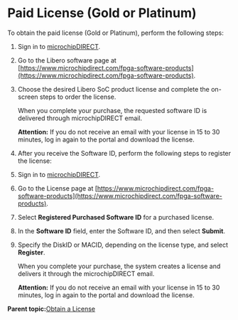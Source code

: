 # Paid License \(Gold or Platinum\)

To obtain the paid license \(Gold or Platinum\), perform the following steps:

1.  Sign in to [microchipDIRECT](https://www.microchipdirect.com/).

2.  Go to the Libero software page at [https://www.microchipdirect.com/fpga-software-products](https://www.microchipdirect.com/fpga-software-products).

3.  Choose the desired Libero SoC product license and complete the on-screen steps to order the license.

    When you complete your purchase, the requested software ID is delivered through microchipDIRECT email.

    **Attention:** If you do not receive an email with your license in 15 to 30 minutes, log in again to the portal and download the license.

4.  After you receive the Software ID, perform the following steps to register the license:

5.  Sign in to [microchipDIRECT](https://www.microchipdirect.com/).

6.  Go to the License page at [https://www.microchipdirect.com/fpga-software-products](https://www.microchipdirect.com/fpga-software-products).

7.  Select **Registered Purchased Software ID** for a purchased license.

8.  In the **Software ID** field, enter the Software ID, and then select **Submit**.

9.  Specify the DiskID or MACID, depending on the license type, and select **Register**.

    When you complete your purchase, the system creates a license and delivers it through the microchipDIRECT email.

    **Attention:** If you do not receive an email with your license in 15 to 30 minutes, log in again to the portal and download the license.


**Parent topic:**[Obtain a License](GUID-F993A5A9-C11E-46D9-B675-6218A4635AFA.md)

